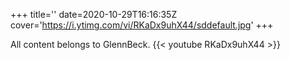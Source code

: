 +++
title=''
date=2020-10-29T16:16:35Z
cover='https://i.ytimg.com/vi/RKaDx9uhX44/sddefault.jpg'
+++

All content belongs to GlennBeck.
{{< youtube RKaDx9uhX44 >}}
